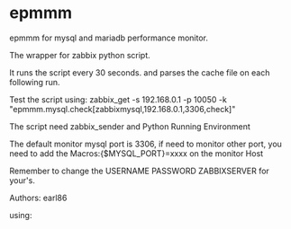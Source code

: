 # epmmm
epmmm for mysql and mariadb performance monitor.


The wrapper for zabbix python script.


It runs the script every 30 seconds. and parses the cache file on each following run.


Test the script using: zabbix_get -s 192.168.0.1 -p 10050 -k "epmmm.mysql.check[zabbixmysql,192.168.0.1,3306,check]"


The script need zabbix_sender and Python Running Environment


The default monitor mysql port is 3306, if need to monitor other port, you need to add the Macros:{$MYSQL_PORT}=xxxx on the monitor Host


Remember to change the USERNAME PASSWORD ZABBIXSERVER for your's.


Authors: earl86

using:

